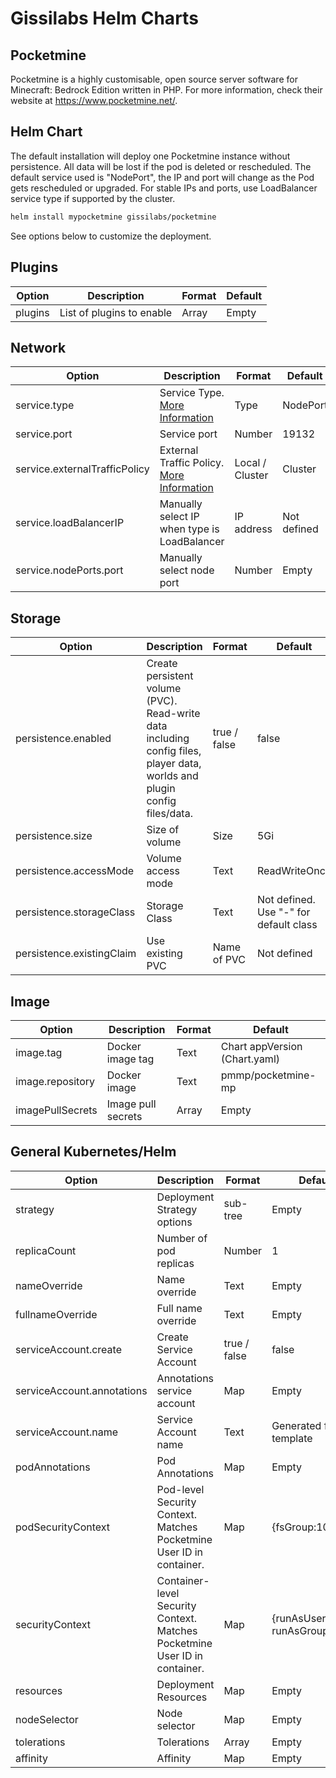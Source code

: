 # Gissilabs Helm Charts

## Pocketmine

Pocketmine is a highly customisable, open source server software for Minecraft: Bedrock Edition written in PHP. For more information, check their website at <https://www.pocketmine.net/>.

## Helm Chart

The default installation will deploy one Pocketmine instance without persistence. All data will be lost if the pod is deleted or rescheduled. The default service used is "NodePort", the IP and port will change as the Pod gets rescheduled or upgraded. For stable IPs and ports, use LoadBalancer service type if supported by the cluster.

```bash
helm install mypocketmine gissilabs/pocketmine
```

See options below to customize the deployment.

## **Plugins**

Option | Description | Format | Default
------ | ----------- | ------ | -------
plugins | List of plugins to enable | Array | Empty

## **Network**

Option | Description | Format | Default
------ | ----------- | ------ | -------
service.type | Service Type. [More Information](https://kubernetes.io/docs/concepts/services-networking/service/#publishing-services-service-types) | Type | NodePort
service.port | Service port | Number | 19132
service.externalTrafficPolicy | External Traffic Policy. [More Information](https://kubernetes.io/docs/tasks/access-application-cluster/create-external-load-balancer/#preserving-the-client-source-ip) | Local / Cluster | Cluster
service.loadBalancerIP | Manually select IP when type is LoadBalancer | IP address | Not defined
service.nodePorts.port | Manually select node port | Number | Empty

## **Storage**

Option | Description | Format | Default
------ | ----------- | ------ | -------
persistence.enabled | Create persistent volume (PVC). Read-write data including config files, player data, worlds and plugin config files/data. | true / false | false
persistence.size | Size of volume | Size | 5Gi
persistence.accessMode | Volume access mode | Text | ReadWriteOnce
persistence.storageClass | Storage Class | Text | Not defined. Use "-" for default class
persistence.existingClaim | Use existing PVC | Name of PVC | Not defined

## **Image**

Option | Description | Format | Default
------ | ----------- | ------ | -------
image.tag | Docker image tag | Text | Chart appVersion (Chart.yaml)
image.repository | Docker image | Text | pmmp/pocketmine-mp
imagePullSecrets | Image pull secrets | Array | Empty

## **General Kubernetes/Helm**

Option | Description | Format | Default
------ | ----------- | ------ | -------
strategy | Deployment Strategy options | sub-tree | Empty
replicaCount | Number of pod replicas | Number | 1
nameOverride | Name override | Text | Empty
fullnameOverride | Full name override | Text | Empty
serviceAccount.create | Create Service Account | true / false | false
serviceAccount.annotations | Annotations service account | Map | Empty
serviceAccount.name | Service Account name | Text | Generated from template
podAnnotations | Pod Annotations | Map | Empty
podSecurityContext | Pod-level Security Context. Matches Pocketmine User ID in container. | Map | {fsGroup:1000}
securityContext | Container-level Security Context. Matches Pocketmine User ID in container. | Map | {runAsUser:1000, runAsGroup:1000}
resources | Deployment Resources | Map | Empty
nodeSelector | Node selector | Map | Empty
tolerations | Tolerations | Array | Empty
affinity | Affinity | Map | Empty
